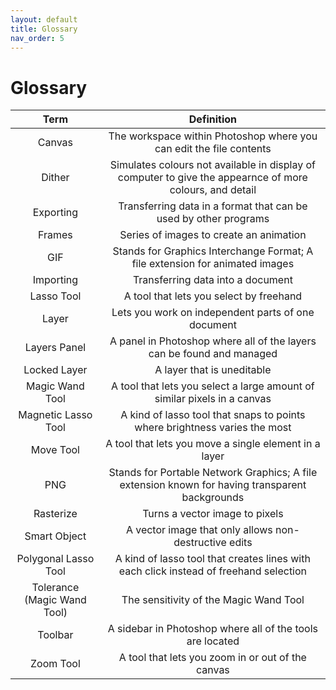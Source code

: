 ```yaml
---
layout: default
title: Glossary
nav_order: 5
---
```

# Glossary


|  **Term** | **Definition** |
|:-------------:|:------------------:|
| Canvas | The workspace within Photoshop where you can edit the file contents |
| Dither | Simulates colours not available in display of computer to give the appearnce of more colours, and detail |
| Exporting | Transferring data in a format that can be used by other programs |
| Frames | Series of images to create an animation |
| GIF | Stands for Graphics Interchange Format; A file extension for animated images |
| Importing | Transferring data into a document |
| Lasso Tool | A tool that lets you select by freehand |
| Layer | Lets you work on independent parts of one document |
| Layers Panel | A panel in Photoshop where all of the layers can be found and managed |
| Locked Layer | A layer that is uneditable |
| Magic Wand Tool | A tool that lets you select a large amount of similar pixels in a canvas |
| Magnetic Lasso Tool | A kind of lasso tool that snaps to points where brightness varies the most |
| Move Tool | A tool that lets you move a single element in a layer |
| PNG | Stands for Portable Network Graphics; A file extension known for having transparent backgrounds |
| Rasterize | Turns a vector image to pixels |
| Smart Object | A vector image that only allows non-destructive edits |
| Polygonal Lasso Tool | A kind of lasso tool that creates lines with each click instead of freehand selection |
| Tolerance (Magic Wand Tool) | The sensitivity of the Magic Wand Tool |
| Toolbar | A sidebar in Photoshop where all of the tools are located |
| Zoom Tool | A tool that lets you zoom in or out of the canvas |

